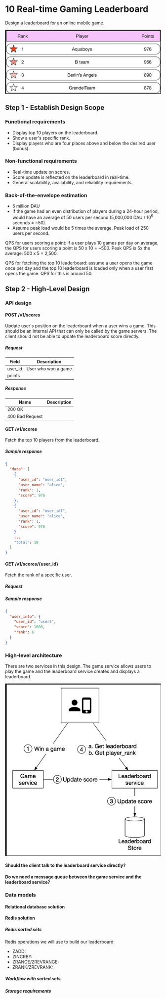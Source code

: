 # 10 Real-time Gaming Leaderboard

Design a leaderboard for an online mobile game.

![leaderboard](../../assets/system-design/interview2/leaderboard.png)

## Step 1 - Establish Design Scope

### Functional requirements

- Display top 10 players on the leaderboard.
- Show a user's specific rank.
- Display players who are four places above and below the desired user (bonus).

### Non-functional requirements

- Real-time update on scores.
- Score update is reflected on the leaderboard in real-time.
- General scalability, availability, and reliability requirements.

### Back-of-the-envelope estimation

- 5 million DAU
- If the game had an even distribution of players during a 24-hour period, would have an average of 50 users per second (5,000,000 DAU / $10^5$ seconds = ~50).
- Assume peak load would be 5 times the average. Peak load of 250 users per second.

QPS for users scoring a point: if a user plays 10 games per day on average, the QPS for users scoring a point is 50 x 10 = ~500. Peak QPS is 5x the average: 500 x 5 = 2,500.

QPS for fetching the top 10 leaderboard: assume a user opens the game once per day and the top 10 leaderboard is loaded only when a user first opens the game. QPS for this is around 50.

## Step 2 - High-Level Design

### API design

#### POST /v1/scores

Update user's position on the leaderboard when a user wins a game. This should be an internal API that can only be called by the game servers. The client should not be able to update the leaderboard score directly.

##### Request

| Field | Description |
| ----- | ----------- |
| user_id | User who won a game |
| points | |

##### Response

| Name | Description |
| ---- | ----------- |
| 200 OK | |
| 400 Bad Request | |

#### GET /v1/scores

Fetch the top 10 players from the leaderboard.

##### Sample response

```json
{
  "data": [
    {
      "user_id": "user_id1",
      "user_name": "alice",
      "rank": 1,
      "score": 976
    },
    {
      "user_id": "user_id1",
      "user_name": "alice",
      "rank": 1,
      "score": 976
    }
    ...
    "total": 10
  ]
}
```

#### GET /v1/scores/{user_id}

Fetch the rank of a specific user.

##### Request

##### Sample response

```json
{
  "user_info": {
    "user_id": "user5",
    "score": 1000,
    "rank": 6
  }
}
```

### High-level architecture

There are two services in this design. The game service allows users to play the game and the leaderboard service creates and displays a leaderboard.

![high level architecture](../../assets/system-design/interview2/leaderboard-high-level-architecture.png)

#### Should the client talk to the leaderboard service directly?

#### Do we need a message queue between the game service and the leaderboard service?

### Data models

#### Relational database solution

#### Redis solution

##### Redis sorted sets

Redis operations we will use to build our leaderboard:

- ZADD:
- ZINCRBY:
- ZRANGE/ZREVRANGE:
- ZRANK/ZREVRANK:

##### Workflow with sorted sets

##### Storage requirements
